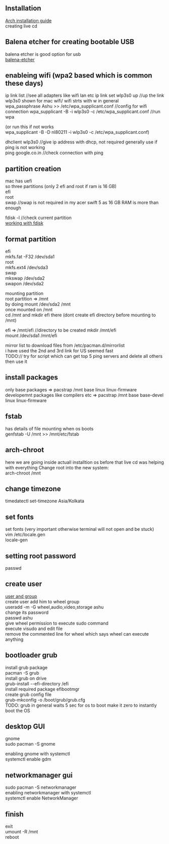 ## Installation

[Arch installation guide](https://wiki.archlinux.org/index.php/installation_guide)  
creating live cd  

## Balena etcher for creating bootable USB
balena etcher is good option for usb   
[balena-etcher](https://www.balena.io/etcher/)  

## enableing wifi (wpa2 based which is common these days)
ip link list    //see all adapters like wifi lan etc
ip link set wlp3s0 up   //up the link wlp3s0 shown for mac wifi/ wifi strts with w in general  
wpa_passphrase Ashu >> /etc/wpa_supplicant.conf //config for wifi connection
wpa_supplicant -B -i wlp3s0 -c /etc/wpa_supplicant.conf  //run wpa  

(or run this if not works   
wpa_supplicant -B -D nl80211 -i wlp3s0 -c /etc/wpa_supplicant.conf)  

dhclient wlp3s0 //give ip address with dhcp, not required generally use if ping is not working  
ping google.co.in //check connection with ping  

## partition creation  
mac has uefi   
so three partitions (only 2 efi and root if ram is 16 GB)  
efi  
root  
swap    //swap is not required in my acer swift 5 as 16 GB RAM is more than enough  


fdisk -l    //check current partition  
[working with fdisk](https://www.howtogeek.com/106873/how-to-use-fdisk-to-manage-partitions-on-linux/)  

## format partition  
efi  
mkfs.fat -F32 /dev/sda1      
root   
mkfs.ext4 /dev/sda3  
swap  
mkswap /dev/sda2  
swapon /dev/sda2  

mounting partition  
root partition => /mnt  
by doing mount /dev/sda2 /mnt  
once mounted on /mnt     
cd /mnt and mkdir efi there (dont create efi directory before mounting to /mnt)  

efi => /mnt/efi //directory to be created mkdir /mnt/efi  
mount /dev/sda1 /mnt/efi  

mirror list to download files from
/etc/pacman.d/mirrorlist  
i have used the 2nd and 3rd link for US
seemed fast  
TODO:// try for script which can get top 5 ping servers
and delete all others then use it   

## install packages  
only base packages => pacstrap /mnt base linux linux-firmware  
developemnt packages like compilers etc => pacstrap /mnt base base-devel linux linux-firmware  

## fstab  
has details of file mounting when os boots  
genfstab -U /mnt >> /mnt/etc/fstab  

## arch-chroot  
here we are going inside actuall installtion os
before that live cd was helping with everything
Change root into the new system:  
arch-chroot /mnt  

## change timezone  
timedatectl set-timezone Asia/Kolkata  

## set fonts
set fonts (very important otherwise terminal will not open and be stuck)  
vim /etc/locale.gen   
locale-gen   

## setting root password  
passwd  

## create user  
[user and group](https://wiki.archlinux.org/index.php/Users_and_groups)  
create user add him to wheel group  
useradd -m -G wheel,audio,video,storage ashu  
change its password  
passwd ashu  
give wheel permission to execute sudo command  
execute visudo and edit file  
remove the commented line for wheel which says wheel can execute anything  

## bootloader grub
install grub package  
pacman -S grub  
install grub on drive  
grub-install --efi-directory /efi  
install required package efibootmgr  
create grub config file  
grub-mkconfig -o /boot/grub/grub.cfg  
TODO: grub in general waits 5 sec for os to boot make it zero to instantly boot the OS


## desktop GUI  
gnome  
sudo pacman -S gnome  

enabling gnome with systemctl  
systemctl enable gdm  

## networkmanager gui  
sudo pacman -S networkmanager  
enabling networkmanager with systemctl   
systemctl enable NetworkManager

## finish
exit  
umount -R /mnt  
reboot  










